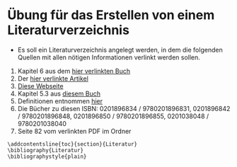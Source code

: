 # Übung für das Erstellen von einem Literaturverzeichnis

- Es soll ein Literaturverzeichnis angelegt werden, in dem die folgenden Quellen mit allen nötigen Informationen verlinkt werden sollen.

1. Kapitel 6 aus dem [hier verlinkten Buch](https://www.google.de/books/edition/Eine_kurze_Geschichte_der_Zeit/-oVtAgAAQBAJ?hl=de&gbpv=0)
2. Der [hier verlinkte Artikel](https://www.getabstract.com/de/zusammenfassung/die-physiker/4861)
3. [Diese Webseite](https://de.wikipedia.org/wiki/Git)
4. Kapitel 5.3 aus [diesem Buch](https://www.google.de/books/edition/Clean_Code_Refactoring_Patterns_Testen_u/zJZbAgAAQBAJ?hl=de&gbpv=1)
5. Definitionen entnommen [hier](https://www.mdr.de/wissen/was-ist-zeit-raumzeit-100.html)
6. Die Bücher zu diesen ISBN: 0201896834 / 9780201896831, 0201896842 / 9780201896848, 0201896850 / 9780201896855, 0201038048 / 9780201038040
7. Seite 82 vom verlinkten PDF im Ordner
 

```
\addcontentsline{toc}{section}{Literatur}
\bibliography{Literatur}
\bibliographystyle{plain}
```
